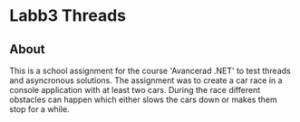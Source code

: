 # Labb3 Threads

## About
This is a school assignment for the course 'Avancerad .NET' to test threads and asyncronous solutions. 
The assignment was to create a car race in a console application with at least two cars. 
During the race different obstacles can happen which either slows the cars down or makes them stop for a while. 
